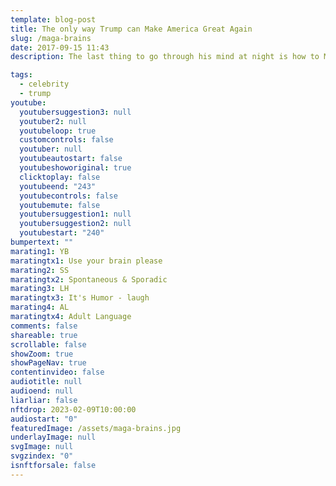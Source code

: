```yaml
---
template: blog-post
title: The only way Trump can Make America Great Again
slug: /maga-brains
date: 2017-09-15 11:43
description: The last thing to go through his mind at night is how to Make America Great Again.

tags:
  - celebrity
  - trump
youtube:
  youtubersuggestion3: null
  youtuber2: null
  youtubeloop: true
  customcontrols: false
  youtuber: null
  youtubeautostart: false
  youtubeshoworiginal: true
  clicktoplay: false
  youtubeend: "243"
  youtubecontrols: false
  youtubemute: false
  youtubersuggestion1: null
  youtubersuggestion2: null
  youtubestart: "240"
bumpertext: ""
marating1: YB
maratingtx1: Use your brain please
marating2: SS
maratingtx2: Spontaneous & Sporadic
marating3: LH
maratingtx3: It's Humor - laugh
marating4: AL
maratingtx4: Adult Language
comments: false
shareable: true
scrollable: false
showZoom: true
showPageNav: true
contentinvideo: false
audiotitle: null
audioend: null
liarliar: false
nftdrop: 2023-02-09T10:00:00
audiostart: "0"
featuredImage: /assets/maga-brains.jpg
underlayImage: null
svgImage: null
svgzindex: "0"
isnftforsale: false
---
```









<!-- https://youtu.be/VgdB9QYKeyM -->

<!-- XjuLZwlDxh8 -->